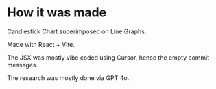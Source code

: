 # How it was made

Candlestick Chart superimposed on Line Graphs.

Made with React + Vite.

The JSX was mostly vibe coded using Cursor, hense the empty commit messages.

The research was mostly done via GPT 4o.